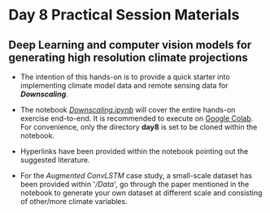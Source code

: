 # Day 8 Practical Session Materials
## Deep Learning and computer vision models for generating high resolution climate projections

* The intention of this hands-on is to provide a quick starter into implementing climate model data and remote sensing data for ***Downscaling***. 

* The notebook [*Downscaling.ipynb*](/Downscaling.ipynb) will cover the entire hands-on exercise end-to-end. It is recommended to execute on 
[Google Colab](https://githubtocolab.com/acm-ds-summer-school-2022/practical/blob/main/day8/Downscaling.ipynb). For convenience, only the directory **day8** is set to be cloned within the notebook.

* Hyperlinks have been provided within the notebook pointing out the suggested literature.

* For the *Augmented ConvLSTM* case study, a small-scale dataset has been provided within '*/Data*', go through the paper mentioned in the notebook to generate your own dataset at different scale and consisting of other/more climate variables.
